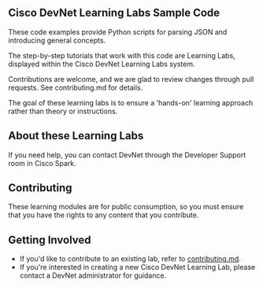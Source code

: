 ## Cisco DevNet Learning Labs Sample Code

These code examples provide Python scripts for parsing JSON and introducing general concepts.

The step-by-step tutorials that work with this code are Learning Labs, displayed within the Cisco DevNet Learning Labs system.

Contributions are welcome, and we are glad to review changes through pull requests. See contributing.md for details.

The goal of these learning labs is to ensure a 'hands-on' learning approach rather than theory or instructions.

## About these Learning Labs

If you need help, you can contact DevNet through the Developer Support room in Cisco Spark.

## Contributing

These learning modules are for public consumption, so you must ensure that you have the rights to any content that you contribute.

## Getting Involved

* If you'd like to contribute to an existing lab, refer to [contributing.md](contributing.md).
* If you're interested in creating a new Cisco DevNet Learning Lab, please contact a DevNet administrator for guidance.

